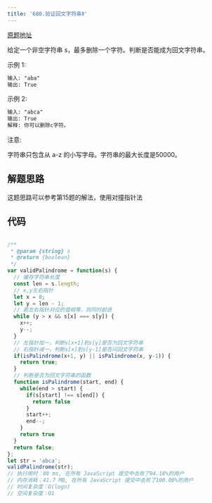 ```yaml
---
title: '680.验证回文字符串Ⅱ'
---
```

[原题地址](https://leetcode-cn.com/problems/valid-palindrome-ii/)

给定一个非空字符串 s，最多删除一个字符。判断是否能成为回文字符串。

示例 1:
```md
输入: "aba"
输出: True
```
示例 2:
```md
输入: "abca"
输出: True
解释: 你可以删除c字符。
```

注意:

字符串只包含从 a-z 的小写字母。字符串的最大长度是50000。

## 解题思路
这题思路可以参考第15题的解法，使用对撞指针法

## 代码
```js

/**
 * @param {string} s
 * @return {boolean}
 */
var validPalindrome = function(s) {
  // 缓存字符串长度
  const len = s.length;
  // x,y左右指针
  let x = 0;
  let y = len - 1;
  // 若左右指针对应的值相等，则同时前进
  while (y > x && s[x] === s[y]) {
    x++;
    y--;
  }
  // 左指针加一，判断s[x+1]到s[y]是否为回文字符串
  // 右指针减一，判断s[x]到s[y-1]是否问回文字符串
  if(isPalindrome(x+1, y) || isPalindrome(x, y-1)) {
    return true;
  }
  // 判断是否为回文字符串的函数
  function isPalindrome(start, end) {
    while(end > start) {
      if(s[start] !== s[end]) {
        return false
      }
      start++;
      end--;
    }
    return true
  }
  return false;
};
let str = 'abca';
validPalindrome(str);
// 执行用时：88 ms, 在所有 JavaScript 提交中击败了94.18%的用户
// 内存消耗：41.7 MB, 在所有 JavaScript 提交中击败了100.00%的用户
// 时间复杂度：O(logn)
// 空间复杂度：O1
```
